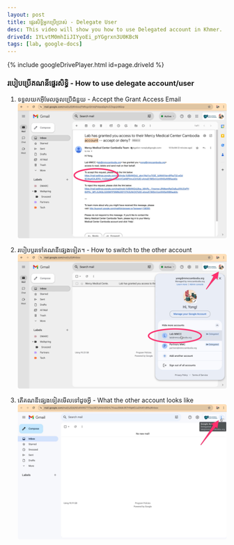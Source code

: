```yaml
---
layout: post
title: ផ្ទេរសិទ្ធិអ្នកប្រើប្រាស់ - Delegate User
desc: This video will show you how to use Delegated account in Khmer.
driveId: 1YLvtM0mhIiJIYyoEi_pYGgrxn3U0KBcN
tags: [lab, google-docs]
---
```


{% include googleDrivePlayer.html id=page.driveId %}

### របៀបប្រើគណនីផ្ទេរសិទ្ធិ - How to use delegate account/user

1) ទទួលយកអ៊ីមែលចូលប្រើជំនួយ - Accept the Grant Access Email 
![Accept delegated](/assets/images/Delegated_Accept_Kh.jpg "Accept delegate email")

2) របៀបប្តូរទៅគណនីផ្សេងទៀត។ - How to switch to the other account
![Switch user](/assets/images/Delegated_Switch_Kh.jpg "Switch user")

3) តើគណនីផ្សេងទៀតមើលទៅដូចអ្វី - What the other account looks like
![In other user](/assets/images/Delegated_Other_Kh.jpg "In other user")

